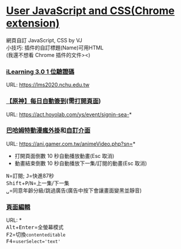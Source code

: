 # [User JavaScript and CSS(Chrome extension)](https://chrome.google.com/webstore/detail/user-javascript-and-css/nbhcbdghjpllgmfilhnhkllmkecfmpld)
網頁自訂 JavaScript, CSS by VJ  
小技巧: 插件的自訂標題(Name)可用HTML  
(我還不想看 Chrome 插件的文件><)

### [iLearning 3.0 1 位驗證碼](/lms2020.js)
URL: https://lms2020.nchu.edu.tw  

### [【原神】每日自動簽到](/signin-sea.hoyolab.js)(需[打開頁面](https://act.hoyolab.com/ys/event/signin-sea-v3/index.html?act_id=e202102251931481))
URL: https://act.hoyolab.com/ys/event/signin-sea-*  

### [巴哈姆特動漫瘋外掛](/animeVideo.gamer.js)和[自訂介面](/animeVideo.gamer.css)
URL: https://ani.gamer.com.tw/animeVideo.php?sn=*  

+ 打開頁面倒數 10 秒自動播放動畫(Esc 取消)
+ 動畫結束倒數 10 秒自動播放下一集/訂閱的動畫(Esc 取消)

<kbd>N</kbd>=訂閱; <kbd>J</kbd>=快進87秒  
<kbd>Shift</kbd>+<kbd>P</kbd>/<kbd>N</kbd>=上一集/下一集  
<kbd>␣</kbd>=同意年齡分級/跳過廣告(廣告中按下會讓畫面變黑並靜音)

### [頁面編輯](/*.js)
URL: *  
<kbd>Alt</kbd>+<kbd>Enter</kbd>=全螢幕模式  
<kbd>F2</kbd>=切換`contenteditable`  
<kbd>F4</kbd>=`userSelect='text'`
